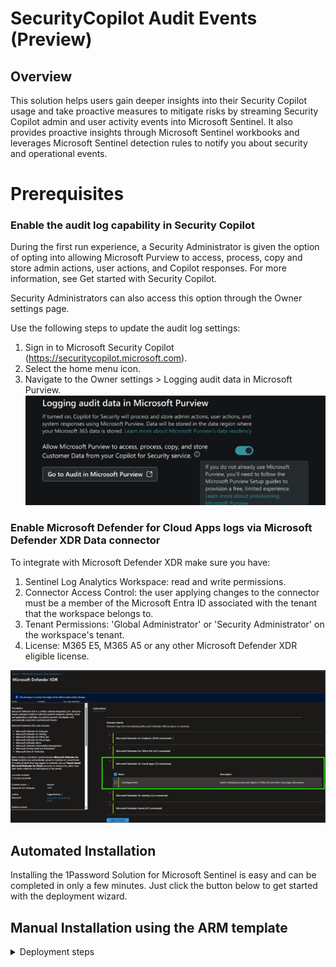 # SecurityCopilot Audit Events (Preview)

## Overview

This solution helps users gain deeper insights into their Security Copilot usage and take proactive measures to mitigate risks by streaming Security Copilot admin and user activity events into Microsoft Sentinel. It also provides proactive insights through Microsoft Sentinel workbooks and leverages Microsoft Sentinel detection rules to notify you about security and operational events.

# Prerequisites  
### Enable the audit log capability in Security Copilot  
During the first run experience, a Security Administrator is given the option of opting into allowing Microsoft Purview to access, process, copy and store admin actions, user actions, and Copilot responses. For more information, see Get started with Security Copilot.  

Security Administrators can also access this option through the Owner settings page.  

Use the following steps to update the audit log settings:  

1. Sign in to Microsoft Security Copilot (https://securitycopilot.microsoft.com).  
2. Select the home menu icon.  
3. Navigate to the Owner settings > Logging audit data in Microsoft Purview.  
![Security Copilot](./images/cfs_setting_1.png)<br> 

### Enable Microsoft Defender for Cloud Apps logs via Microsoft Defender XDR Data connector  
To integrate with Microsoft Defender XDR make sure you have:  
1. Sentinel Log Analytics Workspace: read and write permissions.  
2. Connector Access Control: the user applying changes to the connector must be a member of the Microsoft Entra ID associated with the tenant that the workspace belongs to.  
3. Tenant Permissions: 'Global Administrator' or 'Security Administrator' on the workspace's tenant.  
4. License: M365 E5, M365 A5 or any other Microsoft Defender XDR eligible license.  

![Microsoft Defender XDR](./images/sentinel_XDR.png)<br>  

## Automated Installation

Installing the 1Password Solution for Microsoft Sentinel is easy and can be completed in only a few minutes. 
Just click the button below to get started with the deployment wizard. <br>



## Manual Installation using the ARM template

<details>

<summary>Deployment steps</summary>
<br/>

## Manual Installation using the ARM template

1. Install the data connector using the ARM template or use this link to skip the steps below